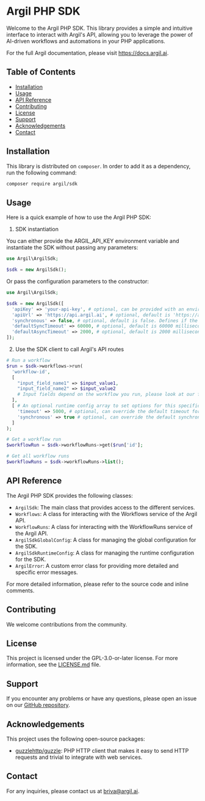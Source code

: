 # Argil PHP SDK

Welcome to the Argil PHP SDK. This library provides a simple and intuitive interface to interact with Argil's API, allowing you to leverage the power of AI-driven workflows and automations in your PHP applications.

For the full Argil documentation, please visit https://docs.argil.ai.

## Table of Contents

- [Installation](#installation)
- [Usage](#usage)
- [API Reference](#api-reference)
- [Contributing](#contributing)
- [License](#license)
- [Support](#support)
- [Acknowledgements](#acknowledgements)
- [Contact](#contact)

## Installation

This library is distributed on `composer`. In order to add it as a dependency, run the following command:

```bash
composer require argil/sdk
```

## Usage

Here is a quick example of how to use the Argil PHP SDK:

1. SDK instantiation

You can either provide the ARGIL_API_KEY environment variable and instantiate the SDK without passing any parameters:

```php
use Argil\ArgilSdk;

$sdk = new ArgilSdk();
```

Or pass the configuration parameters to the constructor:

```php
use Argil\ArgilSdk;

$sdk = new ArgilSdk([
  'apiKey' => 'your-api-key', # optional, can be provided with an environment variable named ARGIL_API_KEY
  'apiUrl' => 'https://api.argil.ai', # optional, default is 'https://api.argil.ai'
  'synchronous' => false, # optional, default is false. Defines if the workflows should run synchronously or not.
  'defaultSyncTimeout' => 60000, # optional, default is 60000 milliseconds for synchronous requests
  'defaultAsyncTimeout' => 2000, # optional, default is 2000 milliseconds for asynchronous requests
]);
```

2. Use the SDK client to call Argil's API routes

```php
# Run a workflow
$run = $sdk->workflows->run(
  'workflow-id',
  [
    "input_field_name1" => $input_value1,
    "input_field_name2" => $input_value2
    # Input fields depend on the workflow you run, please look at our full documentation.
  ],
  [ # An optional runtime config array to set options for this specific run.
    'timeout' => 5000, # optional, can override the default timeout for this specific request
    'synchronous' => true # optional, can override the default synchronous flag for this specific request
  ]
);

# Get a workflow run
$workflowRun = $sdk->workflowRuns->get($run['id'];

# Get all workflow runs
$workflowRuns = $sdk->workflowRuns->list();
```

## API Reference

The Argil PHP SDK provides the following classes:

- `ArgilSdk`: The main class that provides access to the different services.
- `Workflows`: A class for interacting with the Workflows service of the Argil API.
- `WorkflowRuns`: A class for interacting with the WorkflowRuns service of the Argil API.
- `ArgilSdkGlobalConfig`: A class for managing the global configuration for the SDK.
- `ArgilSdkRuntimeConfig`: A class for managing the runtime configuration for the SDK.
- `ArgilError`: A custom error class for providing more detailed and specific error messages.

For more detailed information, please refer to the source code and inline comments.

## Contributing

We welcome contributions from the community.

## License

This project is licensed under the GPL-3.0-or-later license. For more information, see the [LICENSE.md](LICENSE.md) file.

## Support

If you encounter any problems or have any questions, please open an issue on our [GitHub repository](https://github.com/argildotai/argil-sdk-php/issues).

## Acknowledgements

This project uses the following open-source packages:

- [guzzlehttp/guzzle](https://github.com/guzzle/guzzle): PHP HTTP client that makes it easy to send HTTP requests and trivial to integrate with web services.

## Contact

For any inquiries, please contact us at briva@argil.ai.
